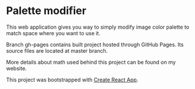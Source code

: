 # Palette modifier

This web application gives you way to simply modify image color palette to match space where you want to use it.

Branch gh-pages contains built project hosted through GitHub Pages. Its source files are located at master branch.

More details about math used behind this project can be found on my website.

This project was bootstrapped with [Create React App](https://github.com/facebookincubator/create-react-app).
